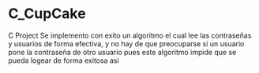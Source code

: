 # C_CupCake
C Project
Se implemento con exito un algoritmo el cual lee las contraseñas y usuarios de forma efectiva, y no hay de que preocuparse si un usuario pone la contraseña de otro usuario
pues este algoritmo impide que se pueda logear de forma exitosa asi
